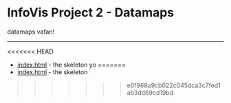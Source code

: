 InfoVis Project 2 - Datamaps
=================================================

datamaps vafan!

-----

<<<<<<< HEAD
* [index.html](https://github.com/lindbergerik/infoVis_project_1/blob/master/index.html) - the skeleton yo
=======
* [index.html](https://github.com/lindbergerik/infoVis_project_1/blob/master/index.html) - the skeleton 
>>>>>>> e0f968a9cb022c045dca3c7fed1ab3dd69cd19bd
